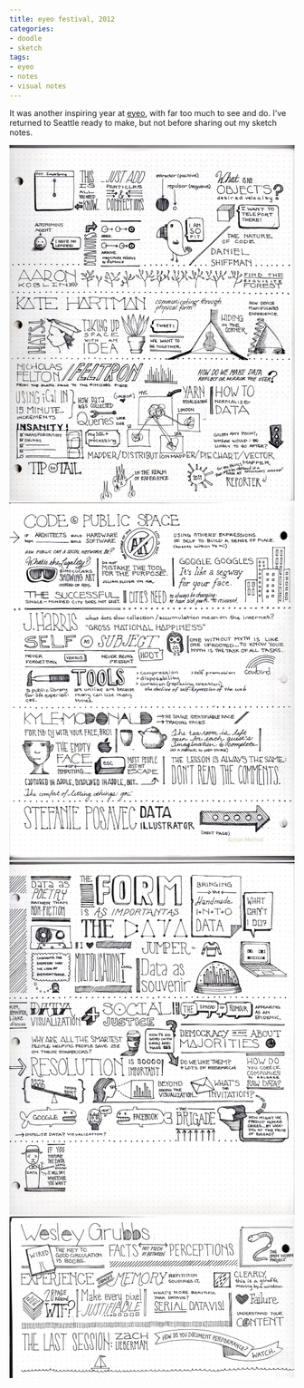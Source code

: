 ```yaml
---
title: eyeo festival, 2012
categories:
- doodle
- sketch
tags:
- eyeo
- notes
- visual notes
---
```


It was another inspiring year at [eyeo](http://eyeofestival.com/), with far too much to see and do. I've returned to Seattle ready to make, but not before sharing out my sketch notes.

![](06/20120609-eyeonotes01.png)
![](06/20120609-eyeonotes02.png)
![](06/20120609-eyeonotes03.png)
![](06/20120609-eyeonotes04.png)



